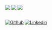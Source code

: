 <p>
    <img src="https://github-readme-stats.vercel.app/api?username=yumingchangsabodota&count_private=true&show_icons=true&line_height=25&icon_color=30a14f" />
    <img src="https://github-readme-stats.vercel.app/api/top-langs/?username=yumingchangsabodota&layout=compact&langs_count=8&card_width=245" />
    <img src="https://github-readme-streak-stats.herokuapp.com/?user=yumingchangsabodota" />
</p>

<h2></h2>

[![Github](https://img.shields.io/badge/-Github-000?style=for-the-badge&logo=Github&logoColor=white)](https://github.com/yumingchangsabodota)
[![Linkedin](https://img.shields.io/badge/-LinkedIn-blue?style=for-the-badge&logo=Linkedin&logoColor=white)]([https://www.linkedin.com/in/pavol-noha-0220184a/](https://www.linkedin.com/in/yu-ming-%EF%BC%88ziv-chang-006417b3/))
